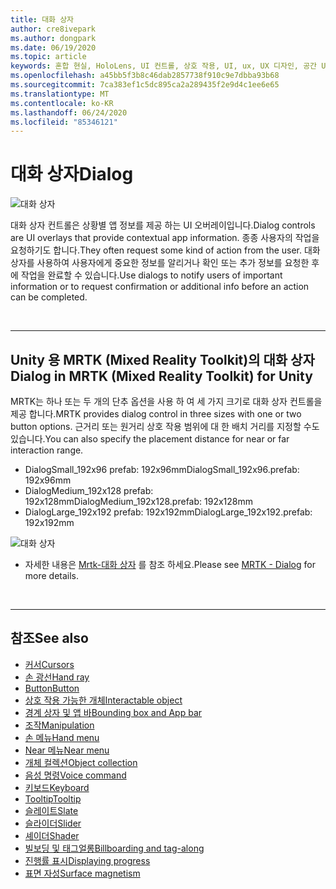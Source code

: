 ```yaml
---
title: 대화 상자
author: cre8ivepark
ms.author: dongpark
ms.date: 06/19/2020
ms.topic: article
keywords: 혼합 현실, HoloLens, UI 컨트롤, 상호 작용, UI, ux, UX 디자인, 공간 UI, 공간 상호 작용, 3D UI, 3D UX
ms.openlocfilehash: a45bb5f3b8c46dab2857738f910c9e7dbba93b68
ms.sourcegitcommit: 7ca383ef1c5dc895ca2a289435f2e9d4c1ee6e65
ms.translationtype: MT
ms.contentlocale: ko-KR
ms.lasthandoff: 06/24/2020
ms.locfileid: "85346121"
---
```

# <a name="dialog"></a><span data-ttu-id="37204-103">대화 상자</span><span class="sxs-lookup"><span data-stu-id="37204-103">Dialog</span></span>

![대화 상자](images/UX/MRTK_UX_Dialog.jpg)

<span data-ttu-id="37204-105">대화 상자 컨트롤은 상황별 앱 정보를 제공 하는 UI 오버레이입니다.</span><span class="sxs-lookup"><span data-stu-id="37204-105">Dialog controls are UI overlays that provide contextual app information.</span></span> <span data-ttu-id="37204-106">종종 사용자의 작업을 요청하기도 합니다.</span><span class="sxs-lookup"><span data-stu-id="37204-106">They often request some kind of action from the user.</span></span> <span data-ttu-id="37204-107">대화 상자를 사용하여 사용자에게 중요한 정보를 알리거나 확인 또는 추가 정보를 요청한 후에 작업을 완료할 수 있습니다.</span><span class="sxs-lookup"><span data-stu-id="37204-107">Use dialogs to notify users of important information or to request confirmation or additional info before an action can be completed.</span></span>

<br>

---

## <a name="dialog-in-mrtk-mixed-reality-toolkit-for-unity"></a><span data-ttu-id="37204-108">Unity 용 MRTK (Mixed Reality Toolkit)의 대화 상자</span><span class="sxs-lookup"><span data-stu-id="37204-108">Dialog in MRTK (Mixed Reality Toolkit) for Unity</span></span>
<span data-ttu-id="37204-109">MRTK는 하나 또는 두 개의 단추 옵션을 사용 하 여 세 가지 크기로 대화 상자 컨트롤을 제공 합니다.</span><span class="sxs-lookup"><span data-stu-id="37204-109">MRTK provides dialog control in three sizes with one or two button options.</span></span> <span data-ttu-id="37204-110">근거리 또는 원거리 상호 작용 범위에 대 한 배치 거리를 지정할 수도 있습니다.</span><span class="sxs-lookup"><span data-stu-id="37204-110">You can also specify the placement distance for near or far interaction range.</span></span> 

- <span data-ttu-id="37204-111">DialogSmall_192x96 prefab: 192x96mm</span><span class="sxs-lookup"><span data-stu-id="37204-111">DialogSmall_192x96.prefab: 192x96mm</span></span>
- <span data-ttu-id="37204-112">DialogMedium_192x128 prefab: 192x128mm</span><span class="sxs-lookup"><span data-stu-id="37204-112">DialogMedium_192x128.prefab: 192x128mm</span></span>
- <span data-ttu-id="37204-113">DialogLarge_192x192 prefab: 192x192mm</span><span class="sxs-lookup"><span data-stu-id="37204-113">DialogLarge_192x192.prefab: 192x192mm</span></span>

![대화 상자](images/UX/MRTK_UX_Dialog_Types.jpg)


* <span data-ttu-id="37204-115">자세한 내용은 [Mrtk-대화 상자](https://microsoft.github.io/MixedRealityToolkit-Unity/Assets/MRTK/SDK/Experimental/Dialog/README_Dialog.html) 를 참조 하세요.</span><span class="sxs-lookup"><span data-stu-id="37204-115">Please see [MRTK - Dialog](https://microsoft.github.io/MixedRealityToolkit-Unity/Assets/MRTK/SDK/Experimental/Dialog/README_Dialog.html) for more details.</span></span>

<br>

---

## <a name="see-also"></a><span data-ttu-id="37204-116">참조</span><span class="sxs-lookup"><span data-stu-id="37204-116">See also</span></span>

* [<span data-ttu-id="37204-117">커서</span><span class="sxs-lookup"><span data-stu-id="37204-117">Cursors</span></span>](cursors.md)
* [<span data-ttu-id="37204-118">손 광선</span><span class="sxs-lookup"><span data-stu-id="37204-118">Hand ray</span></span>](point-and-commit.md)
* [<span data-ttu-id="37204-119">Button</span><span class="sxs-lookup"><span data-stu-id="37204-119">Button</span></span>](button.md)
* [<span data-ttu-id="37204-120">상호 작용 가능한 개체</span><span class="sxs-lookup"><span data-stu-id="37204-120">Interactable object</span></span>](interactable-object.md)
* [<span data-ttu-id="37204-121">경계 상자 및 앱 바</span><span class="sxs-lookup"><span data-stu-id="37204-121">Bounding box and App bar</span></span>](app-bar-and-bounding-box.md)
* [<span data-ttu-id="37204-122">조작</span><span class="sxs-lookup"><span data-stu-id="37204-122">Manipulation</span></span>](direct-manipulation.md)
* [<span data-ttu-id="37204-123">손 메뉴</span><span class="sxs-lookup"><span data-stu-id="37204-123">Hand menu</span></span>](hand-menu.md)
* [<span data-ttu-id="37204-124">Near 메뉴</span><span class="sxs-lookup"><span data-stu-id="37204-124">Near menu</span></span>](near-menu.md)
* [<span data-ttu-id="37204-125">개체 컬렉션</span><span class="sxs-lookup"><span data-stu-id="37204-125">Object collection</span></span>](object-collection.md)
* [<span data-ttu-id="37204-126">음성 명령</span><span class="sxs-lookup"><span data-stu-id="37204-126">Voice command</span></span>](voice-input.md)
* [<span data-ttu-id="37204-127">키보드</span><span class="sxs-lookup"><span data-stu-id="37204-127">Keyboard</span></span>](keyboard.md)
* [<span data-ttu-id="37204-128">Tooltip</span><span class="sxs-lookup"><span data-stu-id="37204-128">Tooltip</span></span>](tooltip.md)
* [<span data-ttu-id="37204-129">슬레이트</span><span class="sxs-lookup"><span data-stu-id="37204-129">Slate</span></span>](slate.md)
* [<span data-ttu-id="37204-130">슬라이더</span><span class="sxs-lookup"><span data-stu-id="37204-130">Slider</span></span>](slider.md)
* [<span data-ttu-id="37204-131">셰이더</span><span class="sxs-lookup"><span data-stu-id="37204-131">Shader</span></span>](shader.md)
* [<span data-ttu-id="37204-132">빌보딩 및 태그얼롱</span><span class="sxs-lookup"><span data-stu-id="37204-132">Billboarding and tag-along</span></span>](billboarding-and-tag-along.md)
* [<span data-ttu-id="37204-133">진행률 표시</span><span class="sxs-lookup"><span data-stu-id="37204-133">Displaying progress</span></span>](progress.md)
* [<span data-ttu-id="37204-134">표면 자성</span><span class="sxs-lookup"><span data-stu-id="37204-134">Surface magnetism</span></span>](surface-magnetism.md)
